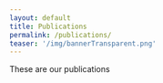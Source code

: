 ```yaml
---
layout: default
title: Publications
permalink: /publications/
teaser: '/img/bannerTransparent.png'
---
```


These are our publications
